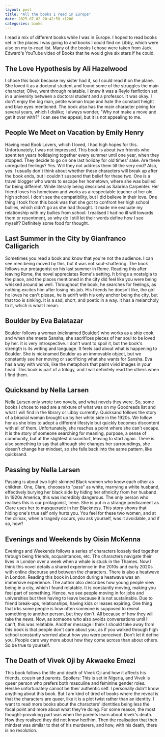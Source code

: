 ```yaml
---
layout: post
title: "All the books I read in Europe"
date: 2025-07-02 20:42:58 +1200
categories: books
---
```


I read a mix of different books while I was in Europe. I hoped to read books set in the places I was going to and books I could find on Libby, which were also on my to-read list. Many of the books I chose were taken from Jack Edward's YouTube video of Books that he would give six stars if he could.

## The Love Hypothesis by Ali Hazelwood

I chose this book because my sister had it, so I could read it on the plane. She loved it as a doctoral student and found some of the struggles the main character, Olive, went through relatable. I knew it was a Reylo fanfiction set in a university between a doctoral student and a professor. It was okay. I don't enjoy the big man, petite woman trope and hate the constant height and blue eyes mentioned. The book also has the main character pining for several years, which I dislike; I always wonder, "Why not make a move and get it over with?" I can see the appeal, but it is not appealing to me.

## People We Meet on Vacation by Emily Henry

Having read Book Lovers, which I loved, I had high hopes for this. Unfortunately, I was not impressed. This book is about two friends who spent ten years holidaying together every summer until one year, when they stopped. They decide to go on one last holiday for old times' sake. Are there unrequited feelings? Yes. Will they not address them till the very end? Also, yes. I usually don't think about whether these characters will break up after the book ends, but I couldn't suspend that belief for these two. One is a travel blogger who wants to escape her hometown, where she was bullied for being different. While literally being described as Sabrina Carpenter. Her friend loves his hometown and works as a respectable teacher at her old high school. I don't see the compatibility, but I did believe in their love. One thing I took from this book was that she got to confront her high school bullies, which didn't go as she had thought. It made me evaluate my relationship with my bullies from school. I realised I had no ill will towards them or resentment, so why do I still let their words define how I see myself? Definitely some food for thought.

## Last Summer in the City by Gianfranco Calligarich

Sometimes you read a book and know that you're not the audience. I can see men being moved by this, but it was not soul-shattering. The book follows our protagonist on his last summer in Rome. Reading this after leaving Rome, the novel appreciates Rome's setting. It brings a nostalgia to the place, and the places mentioned in the city did feel like you were being whisked around as well. Throughout the book, he searches for feelings, as nothing excites him after losing his job. His friends he doesn't like, the girl he loves he can't please, he is adrift with his only anchor being the city, but that too is sinking. It is a sad, short, and poetic in a way. It has a melancholy to it, which is what I mean.

## Boulder by Eva Balatazar

Boulder follows a woman (nicknamed Boulder) who works as a ship cook, and when she meets Sansha, she sacrifices pieces of her soul to be loved by her. It is very introspective. I don't want to spoil it, but the book's strength is its writing and language. It feels sad about what is happening to Boulder. She is nicknamed Boulder as an immovable object, but we constantly see her moving or sacrificing what she wants for Sansha. Eva has a way with words, like the metaphors that paint vivid images in your head. This book is part of a trilogy, and I will definitely read the others when I find them.

## Quicksand by Nella Larsen

Nella Larsen only wrote two novels, and what novels they were. So, some books I chose to read are a mixture of what was on my Goodreads list and what I will find in the library or Libby currently. Quicksand follows the story of a biracial woman brought up by her white side in the 1920s. We follow her as she tries to adopt a different lifestyle but quickly becomes discontent with all of them. Unfortunately, she reaches a point where she can't escape. It is the story of someone searching for meaning, purpose, a sense of community, but at the slightest discomfort, leaving to start again. There is also something to say that although she changes her surroundings, she doesn't change her mindset, so she falls back into the same pattern, like quicksand.

## Passing by Nella Larsen

Passing is about two light-skinned Black women who know each other as children. One, Clare, chooses to "pass" as white, marrying a white husband, effectively burying her black side by hiding her ethnicity from her husband. In 1920s America, this was incredibly dangerous. The only person who realises this is our protagonist, Irene. She is put in a strange predicament as Clare uses her to masquerade in her Blackness. This story shows that hiding one's true self only hurts you. You feel for these two women, and at the climax, when a tragedy occurs, you ask yourself, was it avoidable, and if so, how?

## Evenings and Weekends by Oisin McKenna

Evenings and Weekends follows a series of characters loosely tied together through being friends, acquaintances, etc. The characters navigate their lives in London over a week when a whale is stuck in the Thames. Now I think this novel details a shared experience in the 2010s and early 2020s with online discourse and between the characters. There is also a heatwave in London. Reading this book in London during a heatwave was an immersive experience. The author also describes how young people view being in a city, which I found relatable. It is constantly moving, making you feel part of something. Hence, we see people moving in for jobs and universities but then having to leave because it is not sustainable. Due to friend break-ups, relationships, having kids or leases expiring.
One thing that irks some people is how often someone is supposed to reveal something to another person, but they don't. All because of how they will take the news. Now, as someone who also avoids conversations until I can't, this was relatable. Another message I think I should take away from this book is that people don't care about you, as if you walked through high school constantly worried about how you were perceived. Don't let it define you. People care way more about how they come across than about others. So be true to yourself.

## The Death of Vivek Oji by Akwaeke Emezi

This book follows the life and death of Vivek Oji and how it affects his friends, cousin and parents. Spoilers: This is set in Nigeria, and Vivek is queer person who prefers both masculine and feminine gender roles. He/she unfortunately cannot be their authentic self. I personally didn't know anything about this book. But I am kind of tired of books where the reveal is that the characters are queer, like it is a plot twist rather than an identity. I want to read more books about the characters' identities being less the focal point and more about what they're doing. For some reason, the most thought-provoking part was when the parents learn about Vivek's death. How they realised they did not know her/him. Then the realisation that their mindset was similar to that of his murderers, and how, with his death, there is no resolution.
